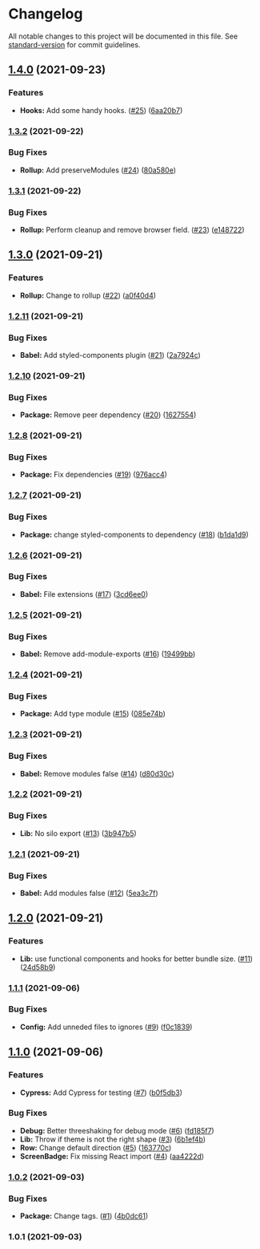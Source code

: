 # Changelog

All notable changes to this project will be documented in this file. See [standard-version](https://github.com/conventional-changelog/standard-version) for commit guidelines.

## [1.4.0](https://github.com/nfqde/nfq-react-grid/compare/v1.3.2...v1.4.0) (2021-09-23)


### Features

* **Hooks:** Add some handy hooks. ([#25](https://github.com/nfqde/nfq-react-grid/issues/25)) ([6aa20b7](https://github.com/nfqde/nfq-react-grid/commit/6aa20b74d29bd94236b7381056956fc7a5d5c4c9))

### [1.3.2](https://github.com/nfqde/nfq-react-grid/compare/v1.3.1...v1.3.2) (2021-09-22)


### Bug Fixes

* **Rollup:** Add preserveModules ([#24](https://github.com/nfqde/nfq-react-grid/issues/24)) ([80a580e](https://github.com/nfqde/nfq-react-grid/commit/80a580e82437d5122f5fcf65b1faaa0a006bfa82))

### [1.3.1](https://github.com/nfqde/nfq-react-grid/compare/v1.3.0...v1.3.1) (2021-09-22)


### Bug Fixes

* **Rollup:** Perform cleanup and remove browser field. ([#23](https://github.com/nfqde/nfq-react-grid/issues/23)) ([e148722](https://github.com/nfqde/nfq-react-grid/commit/e148722436867fe9ddc425f2951022fb8ff33dd7))

## [1.3.0](https://github.com/nfqde/nfq-react-grid/compare/v1.2.11...v1.3.0) (2021-09-21)


### Features

* **Rollup:** Change to rollup ([#22](https://github.com/nfqde/nfq-react-grid/issues/22)) ([a0f40d4](https://github.com/nfqde/nfq-react-grid/commit/a0f40d48f5df41faa757ed6f991235a6422131be))

### [1.2.11](https://github.com/nfqde/nfq-react-grid/compare/v1.2.10...v1.2.11) (2021-09-21)


### Bug Fixes

* **Babel:** Add styled-components plugin ([#21](https://github.com/nfqde/nfq-react-grid/issues/21)) ([2a7924c](https://github.com/nfqde/nfq-react-grid/commit/2a7924c32f72719a49135c5f3f74beabceed0f03))

### [1.2.10](https://github.com/nfqde/nfq-react-grid/compare/v1.2.8...v1.2.10) (2021-09-21)


### Bug Fixes

* **Package:** Remove peer dependency ([#20](https://github.com/nfqde/nfq-react-grid/issues/20)) ([1627554](https://github.com/nfqde/nfq-react-grid/commit/1627554a2afcf910da13acd86e987b8f1bb0004c))

### [1.2.8](https://github.com/nfqde/nfq-react-grid/compare/v1.2.7...v1.2.8) (2021-09-21)


### Bug Fixes

* **Package:** Fix dependencies ([#19](https://github.com/nfqde/nfq-react-grid/issues/19)) ([976acc4](https://github.com/nfqde/nfq-react-grid/commit/976acc4577c8ba9612c9b48bbd890a8435913a6d))

### [1.2.7](https://github.com/nfqde/nfq-react-grid/compare/v1.2.6...v1.2.7) (2021-09-21)


### Bug Fixes

* **Package:** change styled-components to dependency ([#18](https://github.com/nfqde/nfq-react-grid/issues/18)) ([b1da1d9](https://github.com/nfqde/nfq-react-grid/commit/b1da1d99199ebf80d4b8219af6008322db239b86))

### [1.2.6](https://github.com/nfqde/nfq-react-grid/compare/v1.2.5...v1.2.6) (2021-09-21)


### Bug Fixes

* **Babel:** File extensions ([#17](https://github.com/nfqde/nfq-react-grid/issues/17)) ([3cd6ee0](https://github.com/nfqde/nfq-react-grid/commit/3cd6ee03b46717933f48ee411d124753865da0c1))

### [1.2.5](https://github.com/nfqde/nfq-react-grid/compare/v1.2.4...v1.2.5) (2021-09-21)


### Bug Fixes

* **Babel:** Remove add-module-exports ([#16](https://github.com/nfqde/nfq-react-grid/issues/16)) ([19499bb](https://github.com/nfqde/nfq-react-grid/commit/19499bbd608d7eecf621954d93641b56c46308b9))

### [1.2.4](https://github.com/nfqde/nfq-react-grid/compare/v1.2.3...v1.2.4) (2021-09-21)


### Bug Fixes

* **Package:** Add type module ([#15](https://github.com/nfqde/nfq-react-grid/issues/15)) ([085e74b](https://github.com/nfqde/nfq-react-grid/commit/085e74bdc47824a35bb93901d845426615caa975))

### [1.2.3](https://github.com/nfqde/nfq-react-grid/compare/v1.2.2...v1.2.3) (2021-09-21)


### Bug Fixes

* **Babel:** Remove modules false ([#14](https://github.com/nfqde/nfq-react-grid/issues/14)) ([d80d30c](https://github.com/nfqde/nfq-react-grid/commit/d80d30c6891e998fc9f1355793854c69994f1ee7))

### [1.2.2](https://github.com/nfqde/nfq-react-grid/compare/v1.2.1...v1.2.2) (2021-09-21)


### Bug Fixes

* **Lib:** No silo export ([#13](https://github.com/nfqde/nfq-react-grid/issues/13)) ([3b947b5](https://github.com/nfqde/nfq-react-grid/commit/3b947b566c56df7db7b6a9e2bfb1684f13a8aaef))

### [1.2.1](https://github.com/nfqde/nfq-react-grid/compare/v1.2.0...v1.2.1) (2021-09-21)


### Bug Fixes

* **Babel:** Add modules false ([#12](https://github.com/nfqde/nfq-react-grid/issues/12)) ([5ea3c7f](https://github.com/nfqde/nfq-react-grid/commit/5ea3c7f2339326e6d45735dfb228031474ad093c))

## [1.2.0](https://github.com/nfqde/nfq-react-grid/compare/v1.1.1...v1.2.0) (2021-09-21)


### Features

* **Lib:** use functional components and hooks for better bundle size. ([#11](https://github.com/nfqde/nfq-react-grid/issues/11)) ([24d58b9](https://github.com/nfqde/nfq-react-grid/commit/24d58b9244987a77bd0955b5895bd1371eaf0de4))

### [1.1.1](https://github.com/nfqde/nfq-react-grid/compare/v1.1.0...v1.1.1) (2021-09-06)


### Bug Fixes

* **Config:** Add unneded files to ignores ([#9](https://github.com/nfqde/nfq-react-grid/issues/9)) ([f0c1839](https://github.com/nfqde/nfq-react-grid/commit/f0c1839ddbac842de660d34d73209727be0305d2))

## [1.1.0](https://github.com/nfqde/nfq-react-grid/compare/v1.0.2...v1.1.0) (2021-09-06)


### Features

* **Cypress:** Add Cypress for testing ([#7](https://github.com/nfqde/nfq-react-grid/issues/7)) ([b0f5db3](https://github.com/nfqde/nfq-react-grid/commit/b0f5db32bd8f1ecf60aeffa31f84a8c1128961e9))


### Bug Fixes

* **Debug:** Better threeshaking for debug mode ([#6](https://github.com/nfqde/nfq-react-grid/issues/6)) ([fd185f7](https://github.com/nfqde/nfq-react-grid/commit/fd185f73799c2035552e97e39255d841982e484e))
* **Lib:** Throw if theme is not the right shape ([#3](https://github.com/nfqde/nfq-react-grid/issues/3)) ([6b1ef4b](https://github.com/nfqde/nfq-react-grid/commit/6b1ef4bec5418807b13c5ddc8934be89a88da27a))
* **Row:** Change default direction ([#5](https://github.com/nfqde/nfq-react-grid/issues/5)) ([163770c](https://github.com/nfqde/nfq-react-grid/commit/163770c20fcf9ed2d9e734cd45f24f4cf915369e))
* **ScreenBadge:** Fix missing React import ([#4](https://github.com/nfqde/nfq-react-grid/issues/4)) ([aa4222d](https://github.com/nfqde/nfq-react-grid/commit/aa4222d05850b84d0d148263845a726297b806af))

### [1.0.2](https://github.com/nfqde/nfq-react-grid/compare/v1.0.1...v1.0.2) (2021-09-03)


### Bug Fixes

* **Package:** Change tags. ([#1](https://github.com/nfqde/nfq-react-grid/issues/1)) ([4b0dc61](https://github.com/nfqde/nfq-react-grid/commit/4b0dc61801d508c7ec6a6ce1e0658e8f594dce90))

### 1.0.1 (2021-09-03)
